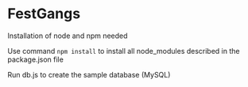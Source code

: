 # FestGangs

Installation of node and npm needed

Use command `npm install` to install all node_modules described in the package.json file

Run db.js to create the sample database (MySQL)
